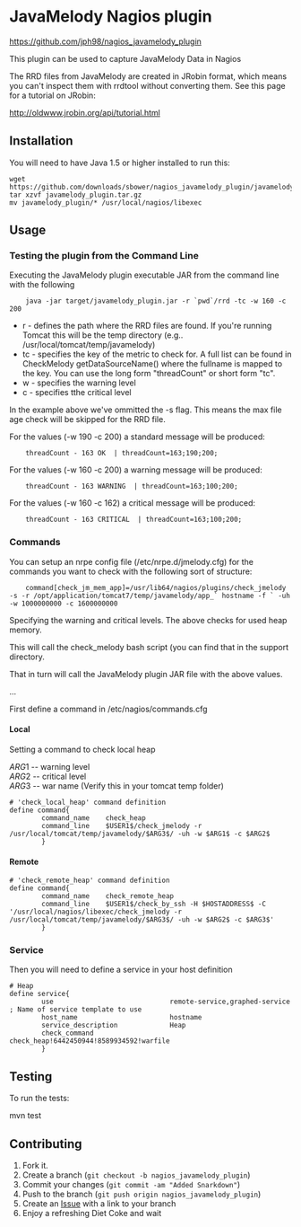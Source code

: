 JavaMelody Nagios plugin
=============

https://github.com/jph98/nagios_javamelody_plugin

This plugin can be used to capture JavaMelody Data in Nagios

The RRD files from JavaMelody are created in JRobin format, which means you can't inspect them with rrdtool without converting them.  See this page for a tutorial on JRobin:

http://oldwww.jrobin.org/api/tutorial.html

Installation
-----------

You will need to have Java 1.5 or higher installed to run this:

```
wget https://github.com/downloads/sbower/nagios_javamelody_plugin/javamelody_plugin.tar.gz
tar xzvf javamelody_plugin.tar.gz
mv javamelody_plugin/* /usr/local/nagios/libexec
```

Usage
-----

### Testing the plugin from the Command Line

Executing the JavaMelody plugin executable JAR from the command line with the following

        java -jar target/javamelody_plugin.jar -r `pwd`/rrd -tc -w 160 -c 200

* r - defines the path where the RRD files are found.  If you're running Tomcat this will be the temp directory (e.g.. /usr/local/tomcat/temp/javamelody)
* tc - specifies the key of the metric to check for.  A full list can be found in CheckMelody getDataSourceName() where the fullname is mapped to the key.  You can use the long form "threadCount" or short form "tc".
* w - specifies the warning level
* c - specifies tthe critical level

In the example above we've ommitted the -s flag.  This means the max file age check will be skipped for the RRD file.

For the values (-w 190 -c 200) a standard message will be produced:

        threadCount - 163 OK  | threadCount=163;190;200;

For the values (-w 160 -c 200) a warning message will be produced:

        threadCount - 163 WARNING  | threadCount=163;100;200;
        
For the values (-w 160 -c 162) a critical message will be produced:

        threadCount - 163 CRITICAL  | threadCount=163;100;200;

###  Commands

You can setup an nrpe config file (/etc/nrpe.d/jmelody.cfg) for the commands you want to check with the following sort of structure:

        command[check_jm_mem_app]=/usr/lib64/nagios/plugins/check_jmelody -s -r /opt/application/tomcat7/temp/javamelody/app_` hostname -f ` -uh -w 1000000000 -c 1600000000
        
Specifying the warning and critical levels.  The above checks for used heap memory.

This will call the check_melody bash script (you can find that in the support directory.

That in turn will call the JavaMelody plugin JAR file with the above values.

...

First define a command in /etc/nagios/commands.cfg

#### Local

Setting a command to check local heap

$ARG1$ -- warning level <br />
$ARG2$ -- critical level <br />
$ARG3$ -- war name (Verify this in your tomcat temp folder) <br />

```
# 'check_local_heap' command definition
define command{
        command_name    check_heap
        command_line    $USER1$/check_jmelody -r /usr/local/tomcat/temp/javamelody/$ARG3$/ -uh -w $ARG1$ -c $ARG2$
        }
```
        
#### Remote

```
# 'check_remote_heap' command definition
define command{
        command_name    check_remote_heap
        command_line    $USER1$/check_by_ssh -H $HOSTADDRESS$ -C '/usr/local/nagios/libexec/check_jmelody -r /usr/local/tomcat/temp/javamelody/$ARG3$/ -uh -w $ARG2$ -c $ARG3$'
        }
```

### Service

Then you will need to define a service in your host definition

```
# Heap
define service{
        use                             remote-service,graphed-service         ; Name of service template to use
        host_name                       hostname 
        service_description             Heap
        check_command                   check_heap!6442450944!8589934592!warfile
        }
```

Testing
-------

To run the tests:

   mvn test


Contributing
------------

1. Fork it.
2. Create a branch (`git checkout -b nagios_javamelody_plugin`)
3. Commit your changes (`git commit -am "Added Snarkdown"`)
4. Push to the branch (`git push origin nagios_javamelody_plugin`)
5. Create an [Issue][1] with a link to your branch
6. Enjoy a refreshing Diet Coke and wait


[1]: https://github.com/sbower/nagios_javamelody_plugin/issues
